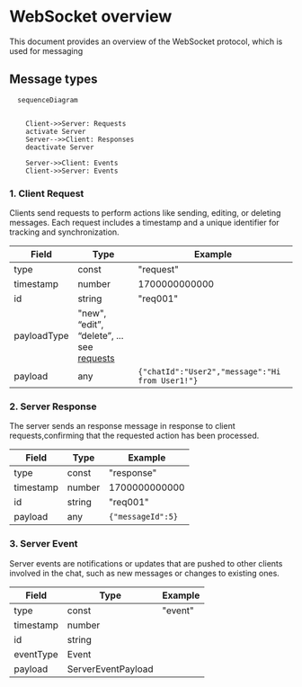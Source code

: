 # WebSocket overview

This document provides an overview of the WebSocket protocol, which is used for messaging

## Message types

```mermaid
  sequenceDiagram


    Client->>Server: Requests
    activate Server
    Server-->>Client: Responses
    deactivate Server

    Server->>Client: Events
    Client->>Server: Events
```

### 1. Client Request

Clients send requests to perform actions like sending, editing, or deleting messages. Each request includes a timestamp and a unique identifier for tracking and synchronization.

| Field       | Type                                                              | Example                                         |
| ----------- | ----------------------------------------------------------------- | ----------------------------------------------- |
| type        | const                                                             | "request"                                       |
| timestamp   | number                                                            | 1700000000000                                   |
| id          | string                                                            | "req001"                                        |
| payloadType | "new", “edit”, “delete”, ... see [requests](./client-requests.md) |
| payload     | any                                                               | `{"chatId":"User2","message":"Hi from User1!"}` |

### 2. Server Response

The server sends an response message in response to client requests,confirming that the requested action has been processed.

| Field     | Type   | Example           |
| --------- | ------ | ----------------- |
| type      | const  | "response"        |
| timestamp | number | 1700000000000     |
| id        | string | "req001"          |
| payload   | any    | `{"messageId":5}` |

### 3. Server Event

Server events are notifications or updates that are pushed to other clients involved in the chat, such as new messages or changes to
existing ones.

| Field     | Type               | Example |
| --------- | ------------------ | ------- |
| type      | const              | "event" |
| timestamp | number             |         |
| id        | string             |         |
| eventType | Event              |         |
| payload   | ServerEventPayload |         |
